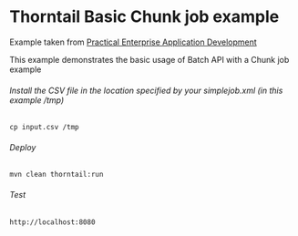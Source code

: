 Thorntail Basic Chunk job example
=====================================

Example taken from [Practical Enterprise Application Development](http://www.itbuzzpress.com/ebooks/java-ee-7-development-on-wildfly.html)

This example demonstrates the basic usage of Batch API with a Chunk job example

###### Install the CSV file in the location specified by your simplejob.xml (in this example /tmp) 
```shell
cp input.csv /tmp
```
###### Deploy
```shell
mvn clean thorntail:run
```
###### Test
```shell
http://localhost:8080 
```
 
 


